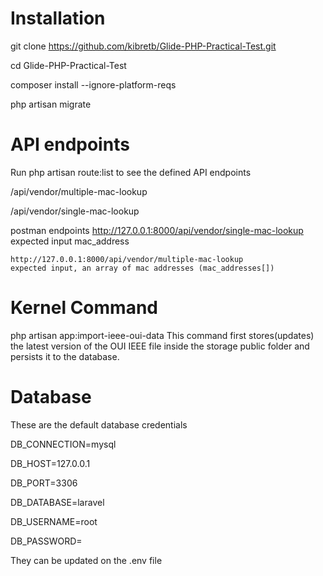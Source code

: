 
# Installation

git clone https://github.com/kibretb/Glide-PHP-Practical-Test.git

cd Glide-PHP-Practical-Test

composer install --ignore-platform-reqs

php artisan migrate


# API endpoints
 Run php artisan route:list to see the defined API endpoints
  
  /api/vendor/multiple-mac-lookup
  
  /api/vendor/single-mac-lookup

  postman endpoints
    http://127.0.0.1:8000/api/vendor/single-mac-lookup
    expected input mac_address
    
    http://127.0.0.1:8000/api/vendor/multiple-mac-lookup
    expected input, an array of mac addresses (mac_addresses[])

# Kernel Command
  php artisan app:import-ieee-oui-data
  This command first stores(updates) the latest version of the OUI IEEE file inside the storage public folder and persists it to the database.

# Database 
These are the default database credentials

DB_CONNECTION=mysql

DB_HOST=127.0.0.1

DB_PORT=3306

DB_DATABASE=laravel

DB_USERNAME=root

DB_PASSWORD=

They can be updated on the .env file



  


